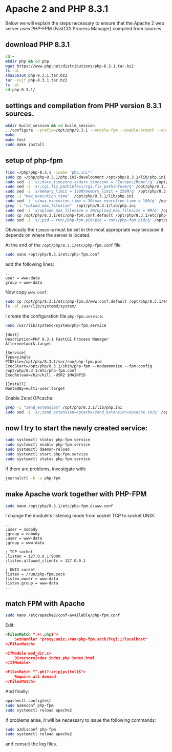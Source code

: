 # Apache 2 and PHP 8.3.1

Below we will explain the steps necessary to ensure that the Apache 2 web server uses PHP-FPM (FastCGI Process Manager) compiled from sources.

## download PHP 8.3.1

```bash
cd ~
mkdir php && cd php
wget https://www.php.net/distributions/php-8.3.1.tar.bz2
ls -al
sha256sum php-8.3.1.tar.bz2
tar -xvjf php-8.3.1.tar.bz2
ls -al
cd php-8.3.1/
```

## settings and compilation from PHP version 8.3.1 sources.

```bash
mkdir build_session && cd build_session
../configure --prefix=/opt/php/8.3.1 --enable-fpm --enable-bcmath --enable-ftp --with-openssl --disable-cgi --enable-mbstring --with-curl --with-mysqli --with-pdo-mysql --enable-intl --with-zlib --with-bz2 --enable-gd --with-jpeg --with-gettext --with-gmp --with-xsl --enable-zts --enable-gcov --enable-debug
make
make test
sudo make install
```

## setup of php-fpm

```bash
find ~/php/php-8.3.1 -iname 'php.ini*'
sudo cp ~/php/php-8.3.1/php.ini-development /opt/php/8.3.1/lib/php.ini
sudo sed -i 's/;date.timezone =/date.timezone = "Europe\/Rome"/g' /opt/php/8.3.1/lib/php.ini
sudo sed -i 's/;cgi.fix_pathinfo=1/cgi.fix_pathinfo=0/g' /opt/php/8.3.1/lib/php.ini
sudo sed -i 's/memory_limit = 128M/memory_limit = 256M/g' /opt/php/8.3.1/lib/php.ini
grep -i "max_execution_time"  /opt/php/8.3.1/lib/php.ini
sudo sed -i 's/max_execution_time = 30/max_execution_time = 100/g' /opt/php/8.3.1/lib/php.ini
grep -i "upload_max_filesize"  /opt/php/8.3.1/lib/php.ini
sudo sed -i 's/upload_max_filesize = 2M/upload_max_filesize = 8M/g' /opt/php/8.3.1/lib/php.ini
sudo cp /opt/php/8.3.1/etc/php-fpm.conf.default /opt/php/8.3.1/etc/php-fpm.conf
sudo sed -i 's/;pid = run\/php-fpm.pid/pid = run\/php-fpm.pid/g' /opt/php/8.3.1/etc/php-fpm.conf
```

Obviously the `timezone` must be set in the most appropriate way because it depends on where the server is located.

At the end of the `/opt/php/8.3.1/etc/php-fpm.conf` file 

```bash
sudo nano /opt/php/8.3.1/etc/php-fpm.conf
```

add the following lines:

```text
...
user = www-data
group = www-data
```

Now copy `www.conf`:

```bash
sudo cp /opt/php/8.3.1/etc/php-fpm.d/www.conf.default /opt/php/8.3.1/etc/php-fpm.d/www.conf
ls -al /usr/lib/systemd/system/
```

I create the configuration file `php-fpm.service`:

```bash
nano /usr/lib/systemd/system/php-fpm.service
```

```text
[Unit]
Description=PHP 8.3.1 FastCGI Process Manager
After=network.target

[Service]
Type=simple
PIDFile=/opt/php/8.3.1/var/run/php-fpm.pid
ExecStart=/opt/php/8.3.1/sbin/php-fpm --nodaemonize --fpm-config /opt/php/8.3.1/etc/php-fpm.conf
ExecReload=/bin/kill -USR2 $MAINPID

[Install]
WantedBy=multi-user.target
```

Enable Zend OPcache:

```bash
grep -i "zend_extension" /opt/php/8.3.1/lib/php.ini
sudo sed -i 's/;zend_extension=opcache/zend_extension=opcache.so/g' /opt/php/8.3.1/lib/php.ini
```

## now I try to start the newly created service:

```bash
sudo systemctl status php-fpm.service
sudo systemctl enable php-fpm.service
sudo systemctl daemon-reload
sudo systemctl start php-fpm.service
sudo systemctl status php-fpm.service
```

If there are problems, investigate with:

```bash
journalctl -b -u php-fpm
```

## make Apache work together with PHP-FPM

```bash
sudo nano /opt/php/8.3.1/etc/php-fpm.d/www.conf
```

I change the module's listening mode from socket TCP to socket UNIX:

```text
...
;user = nobody
;group = nobody
;user = www-data
;group = www-data

; TCP socket
;listen = 127.0.0.1:9000
;listen.allowed_clients = 127.0.0.1

; UNIX socket
listen = /run/php-fpm.sock
listen.owner = www-data
listen.group = www-data
...
```

## match FPM with Apache

```bash
sudo nano /etc/apache2/conf-available/php-fpm.conf
```

Edit:

```xml
<FilesMatch ".+\.php$">
    SetHandler "proxy:unix:/run/php-fpm.sock|fcgi://localhost"
</FilesMatch>

<IfModule mod_dir.c>
    DirectoryIndex index.php index.html
</IfModule>

<FilesMatch "^.ph(?:ar|p|ps|tml)$">
    Require all denied
</FilesMatch>
```

And finally:

```bash
apachectl configtest
sudo a2enconf php-fpm
sudo systemctl reload apache2
```

If problems arise, it will be necessary to issue the following commands: 

```bash
sudo a2disconf php-fpm
sudo systemctl reload apache2
```

and consult the log files.
